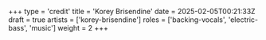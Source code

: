 +++
type = 'credit'
title = 'Korey Brisendine'
date = 2025-02-05T00:21:33Z
draft = true
artists = ['korey-brisendine']
roles = ['backing-vocals', 'electric-bass', 'music']
weight = 2
+++
